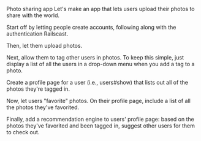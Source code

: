 Photo sharing app
Let's make an app that lets users upload their photos to share with the world.

Start off by letting people create accounts, following along with the authentication Railscast.

Then, let them upload photos.

Next, allow them to tag other users in photos. To keep this simple, just display a list of all the users in a drop-down menu when you add a tag to a photo.

Create a profile page for a user (i.e., users#show) that lists out all of the photos they're tagged in.

Now, let users "favorite" photos. On their profile page, include a list of all the photos they've favorited.

Finally, add a recommendation engine to users' profile page: based on the photos they've favorited and been tagged in, suggest other users for them to check out.
